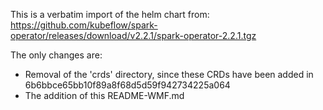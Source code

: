 This is a verbatim import of the helm chart from:
https://github.com/kubeflow/spark-operator/releases/download/v2.2.1/spark-operator-2.2.1.tgz

The only changes are:
* Removal of the 'crds' directory, since these CRDs have been added in 6b6bbce65bb10f89a8f68d5d59f942734225a064
* The addition of this README-WMF.md